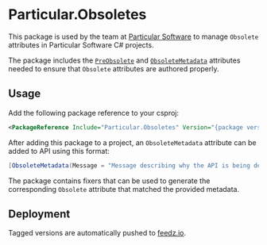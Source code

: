 # Particular.Obsoletes

This package is used by the team at [Particular Software](https://particular.net) to manage `Obsolete` attributes in Particular Software C# projects.

The package includes the [`PreObsolete`](https://github.com/Particular/Particular.Obsoletes/blob/main/src/Particular.Obsoletes.Attributes/PreObsoleteAttribute.cs) and [`ObsoleteMetadata`](https://github.com/Particular/Particular.Obsoletes/blob/main/src/Particular.Obsoletes.Attributes/ObsoleteMetadataAttribute.cs) attributes needed to ensure that `Obsolete` attributes are authored properly.

## Usage

Add the following package reference to your csproj:

```xml
<PackageReference Include="Particular.Obsoletes" Version="{package version} PrivateAssets="All" ExcludeAssets="runtime" />
```

After adding this package to a project, an `ObsoleteMetadata` attribute can be added to API using this format:

```csharp
[ObsoleteMetadata(Message = "Message describing why the API is being deprecated", TreatAsErrorFromVersion = "2", RemoveInVersion = "3")]
```

The package contains fixers that can be used to generate the corresponding `Obsolete` attribute that matched the provided metadata.

## Deployment

Tagged versions are automatically pushed to [feedz.io](https://feedz.io/org/particular-software/repository/packages/packages/Particular.Obsoletes).
